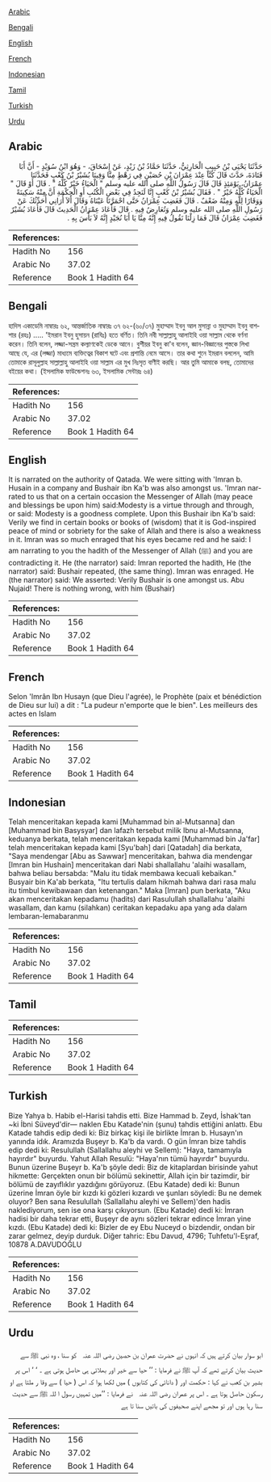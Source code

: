 [Arabic](#arabic)

[Bengali](#bengali)

[English](#english)

[French](#french)

[Indonesian](#indonesian)

[Tamil](#tamil)

[Turkish](#turkish)

[Urdu](#urdu)

## Arabic


<div dir="rtl" lang="ar" style={{fontSize:'larger',backgroundColor:'#f8f9fa',padding:20}}>
حَدَّثَنَا يَحْيَى بْنُ حَبِيبٍ الْحَارِثِيُّ، حَدَّثَنَا حَمَّادُ بْنُ زَيْدٍ، عَنْ إِسْحَاقَ، - وَهُوَ ابْنُ سُوَيْدٍ - أَنَّ أَبَا قَتَادَةَ، حَدَّثَ قَالَ كُنَّا عِنْدَ عِمْرَانَ بْنِ حُصَيْنٍ فِي رَهْطٍ مِنَّا وَفِينَا بُشَيْرُ بْنُ كَعْبٍ فَحَدَّثَنَا عِمْرَانُ، يَوْمَئِذٍ قَالَ قَالَ رَسُولُ اللَّهِ صلى الله عليه وسلم ‏"‏ الْحَيَاءُ خَيْرٌ كُلُّهُ ‏"‏ ‏.‏ قَالَ أَوْ قَالَ ‏"‏ الْحَيَاءُ كُلُّهُ خَيْرٌ ‏"‏ ‏.‏ فَقَالَ بُشَيْرُ بْنُ كَعْبٍ إِنَّا لَنَجِدُ فِي بَعْضِ الْكُتُبِ أَوِ الْحِكْمَةِ أَنَّ مِنْهُ سَكِينَةً وَوَقَارًا لِلَّهِ وَمِنْهُ ضَعْفٌ ‏.‏ قَالَ فَغَضِبَ عِمْرَانُ حَتَّى احْمَرَّتَا عَيْنَاهُ وَقَالَ أَلاَ أُرَانِي أُحَدِّثُكَ عَنْ رَسُولِ اللَّهِ صلى الله عليه وسلم وَتُعَارِضُ فِيهِ ‏.‏ قَالَ فَأَعَادَ عِمْرَانُ الْحَدِيثَ قَالَ فَأَعَادَ بُشَيْرٌ فَغَضِبَ عِمْرَانُ قَالَ فَمَا زِلْنَا نَقُولُ فِيهِ إِنَّهُ مِنَّا يَا أَبَا نُجَيْدٍ إِنَّهُ لاَ بَأْسَ بِهِ ‏.‏
</div>
<div style={{backgroundColor:'#f8f9fa',padding:20, marginBottom: 10}}><table> <thead> <tr> <th>References:</th> <th></th> </tr> </thead> <tbody><tr><td>Hadith No</td><td>156</td></tr><tr><td>Arabic No</td><td>37.02</td></tr><tr><td>Reference</td><td>Book 1 Hadith 64</td></tr></tbody></table></div>

## Bengali


<div dir="ltr" lang="bn" style={{fontSize:'larger',backgroundColor:'#f8f9fa',padding:20}}>
হাদিস একাডেমি নাম্বারঃ ৬২, আন্তর্জাতিক নাম্বারঃ ৩৭ ৬২-(৬০/৩৭) মুহাম্মাদ ইবনু আল মুসান্না ও মুহাম্মাদ ইবনু বাশশার (রহঃ) ..... 'ইমরান ইবনু হুসায়ন (রাযিঃ) হতে বর্ণিত। তিনি নবী সাল্লাল্লাহু আলাইহি ওয়া সাল্লাম থেকে বর্ণনা করেন। তিনি বলেন, লজ্জা-সন্ত্রম কল্যাণকেই ডেকে আনে। বুশীয়র ইবনু কা'ব বলেন, জ্ঞান-বিজ্ঞানের পুস্তকে লিখা আছে যে, এর (লজ্জা) মাধ্যমে ব্যক্তিত্বের বিকাশ ঘটে এবং প্রশান্তি নেমে আসে। তার কথা শুনে ইমরান বললেন, আমি তোমাকে রাসূলুল্লাহ সাল্লাল্লাহু আলাইহি ওয়া সাল্লাম এর মুখ নিঃসৃত বাণীই করছি। আর তুমি আমাকে বলছ, তোমাদের বইয়ের কথা। (ইসলামিক ফাউন্ডেশনঃ ৬৩, ইসলামিক সেন্টারঃ ৬৪)
</div>
<div style={{backgroundColor:'#f8f9fa',padding:20, marginBottom: 10}}><table> <thead> <tr> <th>References:</th> <th></th> </tr> </thead> <tbody><tr><td>Hadith No</td><td>156</td></tr><tr><td>Arabic No</td><td>37.02</td></tr><tr><td>Reference</td><td>Book 1 Hadith 64</td></tr></tbody></table></div>

## English


<div dir="ltr" lang="en" style={{fontSize:'larger',backgroundColor:'#f8f9fa',padding:20}}>
It is narrated on the authority of Qatada. We were sitting with 'Imran b. Husain in a company and Bushair ibn Ka'b was also amongst us. 'Imran narrated to us that on a certain occasion the Messenger of Allah (may peace and blessings be upon him) said:Modesty is a virtue through and through, or said: Modesty is a goodness complete. Upon this Bushair ibn Ka'b said: Verily we find in certain books or books of (wisdom) that it is God-inspired peace of mind or sobriety for the sake of Allah and there is also a weakness in it. Imran was so much enraged that his eyes became red and he said: I am narrating to you the hadith of the Messenger of Allah (ﷺ) and you are contradicting it. He (the narrator) said: Imran reported the hadith, He (the narrator) said: Bushair repeated, (the same thing). Imran was enraged. He (the narrator) said: We asserted: Verily Bushair is one amongst us. Abu Nujaid! There is nothing wrong, with him (Bushair)
</div>
<div style={{backgroundColor:'#f8f9fa',padding:20, marginBottom: 10}}><table> <thead> <tr> <th>References:</th> <th></th> </tr> </thead> <tbody><tr><td>Hadith No</td><td>156</td></tr><tr><td>Arabic No</td><td>37.02</td></tr><tr><td>Reference</td><td>Book 1 Hadith 64</td></tr></tbody></table></div>

## French


<div dir="ltr" lang="fr" style={{fontSize:'larger',backgroundColor:'#f8f9fa',padding:20}}>
Selon 'Imrân Ibn Husayn (que Dieu l'agrée), le Prophète (paix et bénédiction de Dieu sur lui) a dit : "La pudeur n'emporte que le bien". Les meilleurs des actes en Islam
</div>
<div style={{backgroundColor:'#f8f9fa',padding:20, marginBottom: 10}}><table> <thead> <tr> <th>References:</th> <th></th> </tr> </thead> <tbody><tr><td>Hadith No</td><td>156</td></tr><tr><td>Arabic No</td><td>37.02</td></tr><tr><td>Reference</td><td>Book 1 Hadith 64</td></tr></tbody></table></div>

## Indonesian


<div dir="ltr" lang="id" style={{fontSize:'larger',backgroundColor:'#f8f9fa',padding:20}}>
Telah menceritakan kepada kami [Muhammad bin al-Mutsanna] dan [Muhammad bin Basysyar] dan lafazh tersebut milik Ibnu al-Mutsanna, keduanya berkata, telah menceritakan kepada kami [Muhammad bin Ja'far] telah menceritakan kepada kami [Syu'bah] dari [Qatadah] dia berkata, "Saya mendengar [Abu as Sawwar] menceritakan, bahwa dia mendengar [Imran bin Hushain] menceritakan dari Nabi shallallahu 'alaihi wasallam, bahwa beliau bersabda: "Malu itu tidak membawa kecuali kebaikan." Busyair bin Ka'ab berkata, "Itu tertulis dalam hikmah bahwa dari rasa malu itu timbul kewibawaan dan ketenangan." Maka [Imran] pun berkata, "Aku akan menceritakan kepadamu (hadits) dari Rasulullah shallallahu 'alaihi wasallam, dan kamu (silahkan) ceritakan kepadaku apa yang ada dalam lembaran-lemabaranmu
</div>
<div style={{backgroundColor:'#f8f9fa',padding:20, marginBottom: 10}}><table> <thead> <tr> <th>References:</th> <th></th> </tr> </thead> <tbody><tr><td>Hadith No</td><td>156</td></tr><tr><td>Arabic No</td><td>37.02</td></tr><tr><td>Reference</td><td>Book 1 Hadith 64</td></tr></tbody></table></div>

## Tamil


<div dir="ltr" lang="ta" style={{fontSize:'larger',backgroundColor:'#f8f9fa',padding:20}}>

</div>
<div style={{backgroundColor:'#f8f9fa',padding:20, marginBottom: 10}}><table> <thead> <tr> <th>References:</th> <th></th> </tr> </thead> <tbody><tr><td>Hadith No</td><td>156</td></tr><tr><td>Arabic No</td><td>37.02</td></tr><tr><td>Reference</td><td>Book 1 Hadith 64</td></tr></tbody></table></div>

## Turkish


<div dir="ltr" lang="tr" style={{fontSize:'larger',backgroundColor:'#f8f9fa',padding:20}}>
Bize Yahya b. Habib el-Harisi tahdis etti. Bize Hammad b. Zeyd, İshak'tan ~ki İbni Süveyd'dir— naklen Ebu Katade'nin (şunu) tahdis ettiğini anlattı. Ebu Katade tahdis edip dedi ki: Biz birkaç kişi ile birlikte İmran b. Husayn'ın yanında idık. Aramızda Buşeyr b. Ka'b da vardı. O gün İmran bize tahdis edip dedi ki: Resulullah (Sallallahu aleyhi ve Sellem): "Haya, tamamıyla hayırdır" buyurdu. Yahut Allah Resulü: "Haya'nın tümü hayırdır" buyurdu. Bunun üzerine Buşeyr b. Ka'b şöyle dedi: Biz de kitaplardan birisinde yahut hikmette: Gerçekten onun bir bölümü sekinettir, Allah için bir tazimdir, bir bölümü de zayıflıklır yazdığını görüyoruz. (Ebu Katade) dedi ki: Bunun üzerine İmran öyle bir kızdı ki gözleri kızardı ve şunları söyledi: Bu ne demek oluyor? Ben sana Resulullah (Sallallahu aleyhi ve Sellem)'den hadis naklediyorum, sen ise ona karşı çıkıyorsun. (Ebu Katade) dedi ki: İmran hadisi bir daha tekrar etti, Buşeyr de aynı sözleri tekrar edince İmran yine kızdı. (Ebu Katade) dedi ki: Bizler de ey Ebu Nuceyd o bizdendir, ondan bir zarar gelmez, deyip durduk. Diğer tahric: Ebu Davud, 4796; Tuhfetu'l-Eşraf, 10878 A.DAVUDOĞLU
</div>
<div style={{backgroundColor:'#f8f9fa',padding:20, marginBottom: 10}}><table> <thead> <tr> <th>References:</th> <th></th> </tr> </thead> <tbody><tr><td>Hadith No</td><td>156</td></tr><tr><td>Arabic No</td><td>37.02</td></tr><tr><td>Reference</td><td>Book 1 Hadith 64</td></tr></tbody></table></div>

## Urdu


<div dir="rtl" lang="ur" style={{fontSize:'larger',backgroundColor:'#f8f9fa',padding:20}}>
ابو سوار بیان کرتے ہیں کہ انہوں نے حضرت عمران بن حصین ‌رضی ‌اللہ ‌عنہ ‌ ‌ کو سنا ، وہ نبی ﷺ سے حدیث بیان کرتے تھے کہ آپ ﷺ نے فرمایا : ’’ حیا سے خیر اور بھلائی ہی حاصل ہوتی ہے ۔ ‘ ‘ اس پر بشیر بن کعب نے کہا : حکمت اور ( دانائی کی کتابوں ) میں لکھا ہوا کہ اس ( حیا ) سے وقا ر ملتا ہے او رسکون حاصل ہوتا ہے ۔ اس پر عمران ‌رضی ‌اللہ ‌عنہ ‌ ‌ نے فرمایا : ’’میں تمہیں رسول ا للہ ﷺ سے حدیث سنا رہا ہوں اور تو مجھے اپنے صحیفوں کی باتیں سنا تا ہے
</div>
<div style={{backgroundColor:'#f8f9fa',padding:20, marginBottom: 10}}><table> <thead> <tr> <th>References:</th> <th></th> </tr> </thead> <tbody><tr><td>Hadith No</td><td>156</td></tr><tr><td>Arabic No</td><td>37.02</td></tr><tr><td>Reference</td><td>Book 1 Hadith 64</td></tr></tbody></table></div>